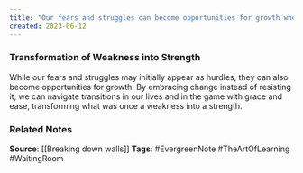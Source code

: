 ```yaml
---
title: "Our fears and struggles can become opportunities for growth when we embrace change"
created: 2023-06-12
---
```


### Transformation of Weakness into Strength
While our fears and struggles may initially appear as hurdles, they can also become opportunities for growth. By embracing change instead of resisting it, we can navigate transitions in our lives and in the game with grace and ease, transforming what was once a weakness into a strength.

### Related Notes
**Source**: [[Breaking down walls]]
**Tags**: #EvergreenNote #TheArtOfLearning #WaitingRoom 
